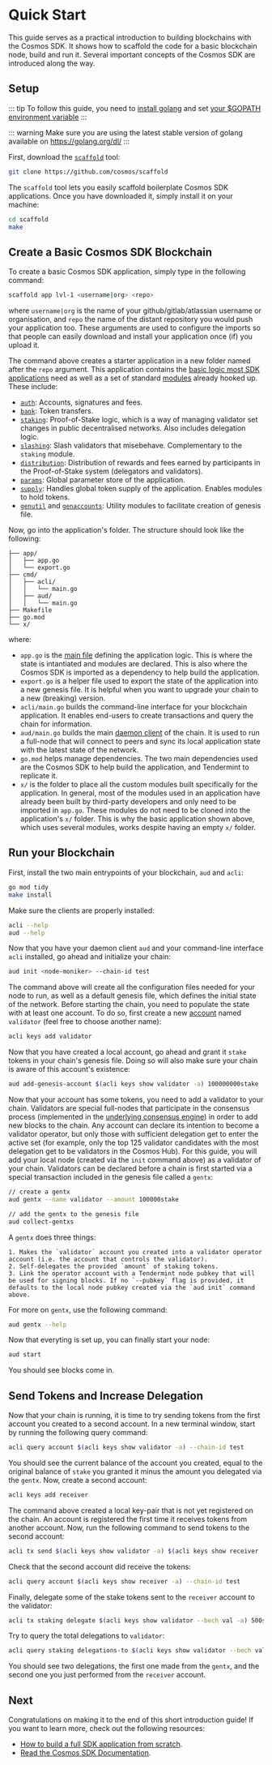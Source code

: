# Quick Start

This guide serves as a practical introduction to building blockchains with the Cosmos SDK.  It shows how to scaffold the code for a basic blockchain node, build and run it. Several important concepts of the Cosmos SDK are introduced along the way. 

## Setup

::: tip
To follow this guide, you need to [install golang](https://golang.org/doc/install) and set [your $GOPATH environment variable](https://golang.org/doc/code.html#GOPATH)
:::

::: warning
Make sure you are using the latest stable version of golang available on https://golang.org/dl/
::: 

First, download the [`scaffold`](https://github.com/cosmos/scaffold) tool:

```bash
git clone https://github.com/cosmos/scaffold
```

The `scaffold` tool lets you easily scaffold boilerplate Cosmos SDK applications. Once you have downloaded it, simply install it on your machine:

```bash
cd scaffold
make
```

## Create a Basic Cosmos SDK Blockchain

To create a basic Cosmos SDK application, simply type in the following command:

```bash
scaffold app lvl-1 <username|org> <repo>
```

where `username|org` is the name of your github/gitlab/atlassian username or organisation, and `repo` the name of the distant repository you would push your application too. These arguments are used to configure the imports so that people can easily download and install your application once (if) you upload it. 

The command above creates a starter application in a new folder named after the `repo` argument. This application contains the [basic logic most SDK applications](../intro/sdk-app-architecture.md) need as well as a set of standard [modules](../building-modules/intro.md) already hooked up. These include:

- [`auth`](../../x/auth/spec/): Accounts, signatures and fees.
- [`bank`](../../x/bank/spec/): Token transfers.
- [`staking`](../../x/staking/spec/): Proof-of-Stake logic, which is a way of managing validator set changes in public decentralised networks. Also includes delegation logic. 
- [`slashing`](../../x/slashing/spec/): Slash validators that misebehave. Complementary to the `staking` module.
- [`distribution`](../../x/distribution/spec/): Distribution of rewards and fees earned by participants in the Proof-of-Stake system (delegators and validators). 
- [`params`](../../x/params/spec/): Global parameter store of the application. 
- [`supply`](../../x/supply/spec/): Handles global token supply of the application. Enables modules to hold tokens. 
- [`genutil`](../../x/genutil) and [`genaccounts`](../../x/genaccounts): Utility modules to facilitate creation of genesis file. 

Now, go into the application's folder. The structure should look like the following:

```
├── app/
│   ├── app.go
│   └── export.go
├── cmd/
│   ├── acli/
│   │   └── main.go
│   ├── aud/
│   │   └── main.go
├── Makefile
├── go.mod
└── x/
```

where:

- `app.go` is the [main file](../basics/app-anatomy.md#core-application-file) defining the application logic. This is where the state is intantiated and modules are declared. This is also where the Cosmos SDK is imported as a dependency to help build the application.
- `export.go` is a helper file used to export the state of the application into a new genesis file. It is helpful when you want to upgrade your chain to a new (breaking) version. 
- `acli/main.go` builds the command-line interface for your blockchain application. It enables end-users to create transactions and query the chain for information. 
- `aud/main.go` builds the main [daemon client](../basics/app-anatomy.md#node-client) of the chain. It is used to run a full-node that will connect to peers and sync its local application state with the latest state of the network. 
- `go.mod` helps manage dependencies. The two main dependencies used are the Cosmos SDK to help build the application, and Tendermint to replicate it. 
- `x/` is the folder to place all the custom modules built specifically for the application. In general, most of the modules used in an application have already been built by third-party developers and only need to be imported in `app.go`. These modules do not need to be cloned into the application's `x/` folder. This is why the basic application shown above, which uses several modules, works despite having an empty `x/` folder. 

## Run your Blockchain

First, install the two main entrypoints of your blockchain, `aud` and `acli`:

```bash
go mod tidy
make install
```

Make sure the clients are properly installed:

```bash
acli --help
aud --help
```

Now that you have your daemon client `aud` and your command-line interface `acli` installed, go ahead and initialize your chain:

```bash
aud init <node-moniker> --chain-id test
```

The command above will create all the configuration files needed for your node to run, as well as a default genesis file, which defines the initial state of the network. Before starting the chain, you  need to populate the state with at least one account. To do so, first create a new [account](../basics/accounts.md) named `validator` (feel free to choose another name):

```bash
acli keys add validator
``` 

Now that you have created a local account, go ahead and grant it `stake` tokens in your chain's genesis file. Doing so will also make sure your chain is aware of this account's existence:

```bash
aud add-genesis-account $(acli keys show validator -a) 100000000stake
``` 

Now that your account has some tokens, you need to add a validator to your chain. Validators are special full-nodes that participate in the consensus process (implemented in the [underlying consensus engine](../intro/sdk-app-architecture.md#tendermint)) in order to add new blocks to the chain. Any account can declare its intention to become a validator operator, but only those with sufficient delegation get to enter the active set (for example, only the top 125 validator candidates with the most delegation get to be validators in the Cosmos Hub). For this guide, you will add your local node (created via the `init` command above) as a validator of your chain. Validators can be declared before a chain is first started via a special transaction included in the genesis file called a `gentx`:

```bash
// create a gentx
aud gentx --name validator --amount 100000stake

// add the gentx to the genesis file
aud collect-gentxs
```

A `gentx` does three things: 

    1. Makes the `validator` account you created into a validator operator account (i.e. the account that controls the validator).
    2. Self-delegates the provided `amount` of staking tokens. 
    3. Link the operator account with a Tendermint node pubkey that will be used for signing blocks. If no `--pubkey` flag is provided, it defaults to the local node pubkey created via the `aud init` command above. 

For more on `gentx`, use the following command:

```bash
aud gentx --help
```

Now that everyting is set up, you can finally start your node:

```bash
aud start
```

You should see blocks come in. 

## Send Tokens and Increase Delegation

Now that your chain is running, it is time to try sending tokens from the first account you created to a second account. In a new terminal window, start by running the following query command:

```bash
acli query account $(acli keys show validator -a) --chain-id test
```

You should see the current balance of the account you created, equal to the original balance of `stake` you granted it minus the amount you delegated via the `gentx`. Now, create a second account:

```bash
acli keys add receiver
```

The command above created a local key-pair that is not yet registered on the chain. An account is registered the first time it receives tokens from another account. Now, run the following command to send tokens to the second account: 

```bash
acli tx send $(acli keys show validator -a) $(acli keys show receiver -a) 1000stake --chain-id test
```

Check that the second account did receive the tokens:

```bash
acli query account $(acli keys show receiver -a) --chain-id test
```

Finally, delegate some of the stake tokens sent to the `receiver` account to the validator:

```bash
acli tx staking delegate $(acli keys show validator --bech val -a) 500stake --from receiver --chain-id test
``` 

Try to query the total delegations to `validator`:

```bash
acli query staking delegations-to $(acli keys show validator --bech val -a) --chain-id test
```

You should see two delegations, the first one made from the `gentx`, and the second one you just performed from the `receiver` account. 

## Next

Congratulations on making it to the end of this short introduction guide! If you want to learn more, check out the following resources:

- [How to build a full SDK application from scratch](https://tutorials.cosmos.network/nameservice/tutorial/00-intro.html).
- [Read the Cosmos SDK Documentation](../intro/overview.md). 

